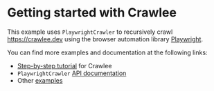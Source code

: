 # Getting started with Crawlee

This example uses `PlaywrightCrawler` to recursively crawl https://crawlee.dev using the browser automation library [Playwright](https://playwright.dev).

You can find more examples and documentation at the following links:

-   [Step-by-step tutorial](https://crawlee.dev/docs/introduction) for Crawlee
-   `PlaywrightCrawler` [API documentation](https://crawlee.dev/api/playwright-crawler/class/PlaywrightCrawler)
-   Other [examples](https://crawlee.dev/docs/examples/playwright-crawler)
